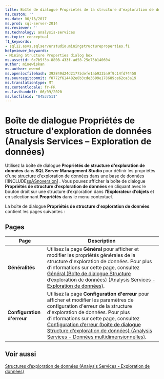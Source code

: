 ```yaml
---
title: Boîte de dialogue Propriétés de la structure d’exploration de données (Analysis Services-exploration de données) | Microsoft Docs
ms.custom: ''
ms.date: 06/13/2017
ms.prod: sql-server-2014
ms.reviewer: ''
ms.technology: analysis-services
ms.topic: conceptual
f1_keywords:
- sql12.asvs.sqlserverstudio.miningstructureproperties.f1
helpviewer_keywords:
- Mining Structure Properties dialog box
ms.assetid: 6c7b5f3b-8808-433f-ad58-25e75b140604
author: minewiskan
ms.author: owend
ms.openlocfilehash: 392849d24d21775defe1ab9335a9f9c14fd74458
ms.sourcegitcommit: f0772f614482e0b3cde3609e178689ce62ca3a19
ms.translationtype: MT
ms.contentlocale: fr-FR
ms.lasthandoff: 06/09/2020
ms.locfileid: "84537511"
---
```

# <a name="mining-structure-properties-dialog-analysis-services---data-mining"></a>Boîte de dialogue Propriétés de structure d'exploration de données (Analysis Services – Exploration de données)
  Utilisez la boîte de dialogue **Propriétés de structure d'exploration de données** dans **SQL Server Management Studio** pour définir les propriétés d'une structure d'exploration de données dans une base de données [!INCLUDE[ssASnoversion](../includes/ssasnoversion-md.md)] . Vous pouvez afficher la boîte de dialogue **Propriétés de structure d’exploration de données** en cliquant avec le bouton droit sur une structure d’exploration dans **l’Explorateur d’objets** et en sélectionnant **Propriétés** dans le menu contextuel.  
  
 La boîte de dialogue **Propriétés de structure d'exploration de données** contient les pages suivantes :  
  
## <a name="pages"></a>Pages  
  
|Page|Description|  
|----------|-----------------|  
|**Généralités**|Utilisez la page **Général** pour afficher et modifier les propriétés générales de la structure d'exploration de données. Pour plus d’informations sur cette page, consultez [Général &#40;Boîte de dialogue Structure d’exploration de données&#41; &#40;Analysis Services - Exploration de données&#41;](general-mining-structure-dialog-box-analysis-services-data-mining.md).|  
|**Configuration d'erreur**|Utilisez la page **Configuration d'erreur** pour afficher et modifier les paramètres de configuration d'erreur de la structure d'exploration de données. Pour plus d’informations sur cette page, consultez [Configuration d’erreur &#40;boîte de dialogue Structure d’exploration de données&#41; &#40;Analysis Services - Données multidimensionnelles&#41;](error-configuration-mining-structure-dialog-analysis-services-multidimensional-data.md).|  
  
## <a name="see-also"></a>Voir aussi  
 [Structures d’exploration de données &#40;Analysis Services - Exploration de données&#41;](data-mining/mining-structures-analysis-services-data-mining.md)  
  
  
